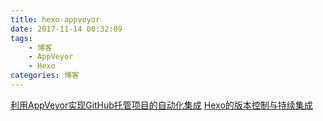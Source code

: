 ```yaml
---
title: hexo-appveyor
date: 2017-11-14 00:32:09
tags:
    - 博客
    - AppVeyor
    - Hexo
categories: 博客
---
```



[利用AppVeyor实现GitHub托管项目的自动化集成](http://www.gulu-dev.com/post/2015-05-01-appveyor-ci)
[Hexo的版本控制与持续集成](https://formulahendry.github.io/2016/12/04/hexo-ci/)